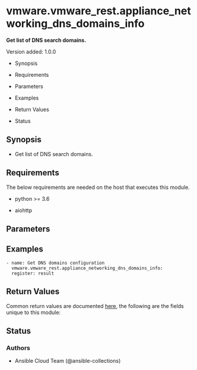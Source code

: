 # vmware.vmware_rest.appliance_networking_dns_domains_info

**Get list of DNS search domains.**

Version added: 1.0.0


* Synopsis


* Requirements


* Parameters


* Examples


* Return Values


* Status

## Synopsis


* Get list of DNS search domains.

## Requirements

The below requirements are needed on the host that executes this
module.


* python >= 3.6


* aiohttp

## Parameters

## Examples

```
- name: Get DNS domains configuration
  vmware.vmware_rest.appliance_networking_dns_domains_info:
  register: result
```

## Return Values

Common return values are documented [here](https://docs.ansible.com/ansible/latest/reference_appendices/common_return_values.html#common-return-values),
the following are the fields unique to this module:

## Status

### Authors


* Ansible Cloud Team (@ansible-collections)
